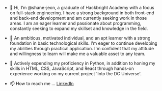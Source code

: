 - 👋 Hi, I’m @shane-jeon, a graduate of Hackbright Academy with a focus on full-stack engineering. I have a strong background in both front-end and back-end development and am currently seeking work in those areas. I am an eager learner and passionate about programming, constantly seeking to expand my skillset and knowledge in the field. 

- 👀 An ambitious, motivated individual, and an apt learner with a strong foundation in basic technological skills. I'm eager to continue developing my abilities through practical application. I'm confident that my attitude and willingness to learn will make me a valuable asset to any team.

- 🌱 Actively expending my proficiency in Python, in addition to honing my skills in HTML, CSS, JavaScript, and React through hands-on experience working on my current project 'Into the DC Universe'.

- 📫 How to reach me ... [LinkedIn](https://www.linkedin.com/in/shane-jeon-7b2663160/)

<!---
shane-jeon/shane-jeon is a ✨ special ✨ repository because its `README.md` (this file) appears on your GitHub profile.
You can click the Preview link to take a look at your changes.
--->
